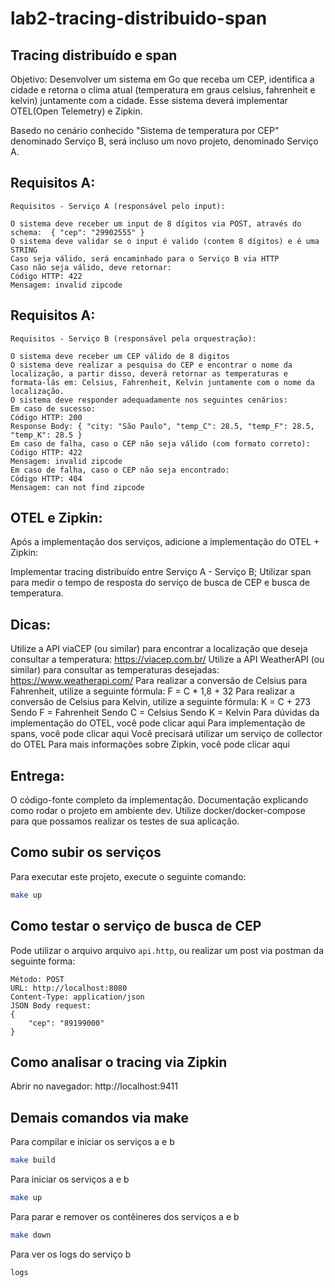 # lab2-tracing-distribuido-span

## Tracing distribuído e span

Objetivo: Desenvolver um sistema em Go que receba um CEP, identifica a cidade e retorna o clima atual (temperatura em graus celsius, fahrenheit e kelvin) juntamente com a cidade. Esse sistema deverá implementar OTEL(Open Telemetry) e Zipkin.

Basedo no cenário conhecido "Sistema de temperatura por CEP" denominado Serviço B, será incluso um novo projeto, denominado Serviço A.

## Requisitos A:

    Requisitos - Serviço A (responsável pelo input):

    O sistema deve receber um input de 8 dígitos via POST, através do schema:  { "cep": "29902555" }
    O sistema deve validar se o input é valido (contem 8 dígitos) e é uma STRING
    Caso seja válido, será encaminhado para o Serviço B via HTTP
    Caso não seja válido, deve retornar:
    Código HTTP: 422
    Mensagem: invalid zipcode

## Requisitos A:

    Requisitos - Serviço B (responsável pela orquestração):

    O sistema deve receber um CEP válido de 8 digitos
    O sistema deve realizar a pesquisa do CEP e encontrar o nome da localização, a partir disso, deverá retornar as temperaturas e formata-lás em: Celsius, Fahrenheit, Kelvin juntamente com o nome da localização.
    O sistema deve responder adequadamente nos seguintes cenários:
    Em caso de sucesso:
    Código HTTP: 200
    Response Body: { "city: "São Paulo", "temp_C": 28.5, "temp_F": 28.5, "temp_K": 28.5 }
    Em caso de falha, caso o CEP não seja válido (com formato correto):
    Código HTTP: 422
    Mensagem: invalid zipcode
    ​​​Em caso de falha, caso o CEP não seja encontrado:
    Código HTTP: 404
    Mensagem: can not find zipcode

## OTEL e Zipkin:

Após a implementação dos serviços, adicione a implementação do OTEL + Zipkin:

Implementar tracing distribuído entre Serviço A - Serviço B;
Utilizar span para medir o tempo de resposta do serviço de busca de CEP e busca de temperatura.

## Dicas:

Utilize a API viaCEP (ou similar) para encontrar a localização que deseja consultar a temperatura: https://viacep.com.br/
Utilize a API WeatherAPI (ou similar) para consultar as temperaturas desejadas: https://www.weatherapi.com/
Para realizar a conversão de Celsius para Fahrenheit, utilize a seguinte fórmula: F = C \* 1,8 + 32
Para realizar a conversão de Celsius para Kelvin, utilize a seguinte fórmula: K = C + 273
Sendo F = Fahrenheit
Sendo C = Celsius
Sendo K = Kelvin
Para dúvidas da implementação do OTEL, você pode clicar aqui
Para implementação de spans, você pode clicar aqui
Você precisará utilizar um serviço de collector do OTEL
Para mais informações sobre Zipkin, você pode clicar aqui

## Entrega:

O código-fonte completo da implementação.
Documentação explicando como rodar o projeto em ambiente dev.
Utilize docker/docker-compose para que possamos realizar os testes de sua aplicação.

## Como subir os serviços

Para executar este projeto, execute o seguinte comando:

```sh
make up
```

## Como testar o serviço de busca de CEP

Pode utilizar o arquivo arquivo `api.http`, ou realizar um post via postman da seguinte forma:

    Método: POST
    URL: http://localhost:8080
    Content-Type: application/json
    JSON Body request:
    {
        "cep": "89199000"
    }

## Como analisar o tracing via Zipkin

Abrir no navegador:
http://localhost:9411

## Demais comandos via make

Para compilar e iniciar os serviços a e b

```sh
make build
```

Para iniciar os serviços a e b

```sh
make up
```

Para parar e remover os contêineres dos serviços a e b

```sh
make down
```

Para ver os logs do serviço b

```sh
logs
```
